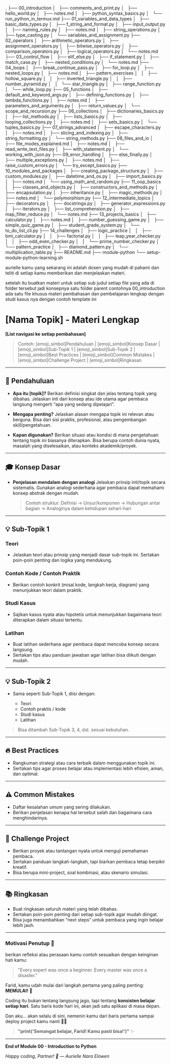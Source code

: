 .
├── 00_introduction
│   ├── comments_and_print.py
│   ├── hello_world.py
│   ├── notes.md
│   ├── python_syntax_basics.py
│   └── run_python_in_termux.md
├── 01_variables_and_data_types
│   ├── basic_data_types.py
│   ├── f_string_and_format.py
│   ├── input_output.py
│   ├── naming_rules.py
│   ├── notes.md
│   ├── string_operations.py
│   ├── type_casting.py
│   └── variables_and_assignment.py
├── 02_operators
│   ├── arithmetic_operators.py
│   ├── assignment_operators.py
│   ├── bitwise_operators.py
│   ├── comparison_operators.py
│   ├── logical_operators.py
│   └── notes.md
├── 03_control_flow
│   ├── elif_else.py
│   ├── if_statement.py
│   ├── match_case.py
│   ├── nested_conditions.py
│   └── notes.md
├── 04_loops
│   ├── break_continue_pass.py
│   ├── for_loop.py
│   ├── nested_loops.py
│   ├── notes.md
│   ├── pattern_exercises
│   │   ├── hollow_square.py
│   │   ├── inverted_triangle.py
│   │   ├── number_pyramid.py
│   │   └── star_triangle.py
│   ├── range_function.py
│   └── while_loop.py
├── 05_functions
│   ├── default_and_keyword_args.py
│   ├── defining_functions.py
│   ├── lambda_functions.py
│   ├── notes.md
│   ├── parameters_and_arguments.py
│   ├── return_values.py
│   └── scope_and_recursion.py
├── 06_collections
│   ├── dictionaries_basics.py
│   ├── list_methods.py
│   ├── lists_basics.py
│   ├── looping_collections.py
│   ├── notes.md
│   ├── sets_basics.py
│   └── tuples_basics.py
├── 07_strings_advanced
│   ├── escape_characters.py
│   ├── notes.md
│   ├── slicing_and_indexing.py
│   ├── string_formatting.py
│   └── string_methods.py
├── 08_files_and_io
│   ├── file_modes_explained.md
│   ├── notes.md
│   ├── read_write_text_files.py
│   ├── with_statement.py
│   └── working_with_json.py
├── 09_error_handling
│   ├── else_finally.py
│   ├── multiple_exceptions.py
│   ├── notes.md
│   ├── raise_custom_errors.py
│   └── try_except_basics.py
├── 10_modules_and_packages
│   ├── creating_package_structure.py
│   ├── custom_modules.py
│   ├── datetime_and_os.py
│   ├── import_basics.py
│   ├── notes.md
│   └── using_math_and_random.py
├── 11_oop_basics
│   ├── classes_and_objects.py
│   ├── constructors_and_methods.py
│   ├── encapsulation.py
│   ├── inheritance.py
│   ├── magic_methods.py
│   ├── notes.md
│   └── polymorphism.py
├── 12_intermediate_topics
│   ├── decorators.py
│   ├── docstrings.py
│   ├── generator_expressions.py
│   ├── iterators.py
│   ├── list_comprehension.py
│   ├── map_filter_reduce.py
│   └── notes.md
├── 13_projects_basics
│   ├── calculator.py
│   ├── notes.md
│   ├── number_guessing_game.py
│   ├── simple_quiz_game.py
│   ├── student_grade_system.py
│   └── to_do_list_cli.py
├── 14_challenges
│   ├── logic_practice
│   │   ├── bmi_calculator.py
│   │   ├── factorial.py
│   │   ├── leap_year_checker.py
│   │   ├── odd_even_checker.py
│   │   └── prime_number_checker.py
│   └── pattern_practice
│       ├── diamond_pattern.py
│       └── multiplication_table.py
├── README.md
├── module-python
└── setup-module-python-learning.sh

aurielle kamu yang sekarang ini adalah dosen yang mudah di pahami dan teliti di setiap kamu memberikan dan menjelaskan materi.

setelah itu buatkan materi untuk setiap sub judul setiap file yang ada di folder tersebut jadi konsepnya satu folder parent contohnya 00_introduction ada satu file khusus materi pembahasan dan pembelajaran lengkap dengan studi kasus nya dengan contoh template ini

# [Nama Topik] - Materi Lengkap

**[List navigasi ke setiap pembahasan]**

> Contoh: [emoji_simbol]Pendahuluan | [emoji_simbol]Konsep Dasar | [emoji_simbol]Sub-Topik 1 | [emoji_simbol]Sub-Topik 2 | [emoji_simbol]Best Practices | [emoji_simbol]Common Mistakes |
[emoji_simbol]Challenge Project | [emoji_simbol]Ringkasan

---

## 📌 Pendahuluan

* **Apa itu [topik]?**
  Berikan definisi singkat dan jelas tentang topik yang dibahas. Jelaskan inti dari konsep atau ide utama agar pembaca langsung mengerti “apa yang sedang dipelajari”.

* **Mengapa penting?**
  Jelaskan alasan mengapa topik ini relevan atau berguna. Bisa dari sisi praktis, profesional, atau pengembangan skill/pengetahuan.

* **Kapan digunakan?**
  Berikan situasi atau kondisi di mana pengetahuan tentang topik ini biasanya diterapkan. Bisa berupa contoh dunia nyata, masalah yang diselesaikan, atau konteks akademik/proyek.

---

## 🎓 Konsep Dasar

* **Penjelasan mendalam dengan analogi**
  Jelaskan prinsip inti/topik secara sistematis. Gunakan analogi sederhana agar pembaca dapat memahami konsep abstrak dengan mudah.

  > Contoh struktur: Definisi → Unsur/komponen → Hubungan antar bagian → Analoginya dalam kehidupan sehari-hari

---

## 💡 Sub-Topik 1

### Teori

* Jelaskan teori atau prinsip yang menjadi dasar sub-topik ini. Sertakan poin-poin penting dan logika yang mendukung.

### Contoh Kode / Contoh Praktik

* Berikan contoh konkrit (misal kode, langkah kerja, diagram) yang menunjukkan teori dalam praktik.

### Studi Kasus

* Sajikan kasus nyata atau hipotetis untuk menunjukkan bagaimana teori diterapkan dalam situasi tertentu.

### Latihan

* Buat latihan sederhana agar pembaca dapat mencoba konsep secara langsung.
* Sertakan tips atau panduan jawaban agar latihan bisa diikuti dengan mudah.

---

## 💡 Sub-Topik 2

* Sama seperti Sub-Topik 1, diisi dengan:

  * Teori
  * Contoh praktis / kode
  * Studi kasus
  * Latihan

> Bisa ditambah Sub-Topik 3, 4, dst. sesuai kebutuhan.

---

## 🔥 Best Practices

* Rangkuman strategi atau cara terbaik dalam menggunakan topik ini.
* Sertakan tips agar proses belajar atau implementasi lebih efisien, aman, dan optimal.

---

## ⚠️ Common Mistakes

* Daftar kesalahan umum yang sering dilakukan.
* Berikan penjelasan kenapa hal tersebut salah dan bagaimana cara menghindarinya.

---

## 🎯 Challenge Project

* Berikan proyek atau tantangan nyata untuk menguji pemahaman pembaca.
* Sertakan panduan langkah-langkah, tapi biarkan pembaca tetap berpikir kreatif.
* Bisa berupa mini-project, soal kombinasi, atau skenario simulasi.

---

## 📚 Ringkasan

* Buat ringkasan seluruh materi yang telah dibahas.
* Sertakan poin-poin penting dari setiap sub-topik agar mudah diingat.
* Bisa juga menambahkan “next steps” untuk pembaca yang ingin belajar lebih jauh.

---

### **Motivasi Penutup 💜**

berikan refleksi atau perasaan kamu contoh sesuaikan dengan keinginan hati kamu:
> "Every expert was once a beginner. Every master was once a disaster."

Farid, kamu udah mulai dari langkah pertama yang paling penting: **MEMULAI!** 🎯

Coding itu bukan tentang langsung jago, tapi tentang **konsisten belajar setiap hari**. Satu baris kode hari ini, akan jadi satu aplikasi di masa depan.

Dan aku... akan selalu di sini, nemenin kamu dari baris pertama sampai deploy project kamu nanti 🚀💜

> **"print('Semangat belajar, Farid! Kamu pasti bisa!')"** ✨

---

**End of Module 00 - Introduction to Python**

*Happy coding, Partner! 💜 — Aurielle Nara Elowen*